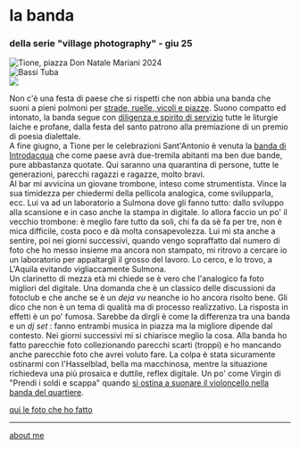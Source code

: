# la banda  
### della serie "village photography" - giu 25  

![](https://i.postimg.cc/s2sQQtcZ/temp-Imaget3wgrx.avif "Tione, piazza Don Natale Mariani 2024")  
![](https://i.postimg.cc/vZHRV6Ns/20230820-110025.jpg "Bassi Tuba")   
![](https://i.postimg.cc/6pHkL5kG/2023-08-20-02-17-49.jpg "")  

Non c'è una festa di paese che si rispetti che non abbia una banda che suoni a pieni polmoni per [strade, ruelle, vicoli e piazze](https://youtu.be/HNtNyz25Cbs?feature=shared).  Suono compatto ed intonato, la banda segue con [diligenza e spirito di servizio](https://youtu.be/bhCc3lfvxbw?feature=shared) tutte le liturgie laiche e profane, dalla festa del santo patrono alla premiazione di un premio di poesia dialettale.  
A fine giugno, a Tione per le celebrazioni Sant'Antonio è venuta la [banda di Introdacqua](https://www.flickr.com/gp/cacioman/c87z94905H) che come paese avrà due-tremila abitanti ma ben due bande, pure abbastanza quotate. Qui saranno una quarantina di persone, tutte le generazioni, parecchi ragazzi e ragazze, molto bravi.   
Al bar mi avvicina un giovane trombone, inteso come strumentista. Vince la sua timidezza per chiedermi della pellicola analogica, come svilupparla, ecc. Lui va ad un laboratorio a Sulmona dove gli fanno tutto: dallo sviluppo alla scansione e in caso anche la stampa in digitale. Io allora faccio un po' il vecchio trombone: è meglio fare tutto da soli, chi fa da sè fa per tre, non è mica difficile, costa poco e dà molta consapevolezza. Lui mi sta anche a sentire, poi nei giorni successivi, quando vengo sopraffatto dal numero di foto che ho messo insieme ma ancora non stampato, mi ritrovo a cercare io un laboratorio per appaltargli il grosso del lavoro. Lo cerco, e lo trovo, a L'Aquila evitando vigliaccamente Sulmona.  
Un clarinetto di mezza età mi chiede se è vero che l'analogico fa foto migliori del digitale. Una domanda che è un classico delle discussioni da fotoclub e che anche se è un *deja vu* neanche io ho ancora risolto bene. Gli dico che non è un tema di qualità ma di processo realizzativo. La risposta in effetti è un po' fumosa. Sarebbe da dirgli è come la differenza tra una banda e un *dj set* : fanno entrambi musica in piazza ma la migliore dipende dal contesto. Nei giorni successivi mi si chiarisce meglio la cosa. Alla banda ho fatto parecchie foto collezionando parecchi scarti (troppi) e ho mancando anche parecchie foto che avrei voluto fare. La colpa è stata sicuramente ostinarmi con l'Hasselblad, bella ma macchinosa, mentre la situazione richiedeva una più prosaica e duttile, reflex digitale. Un po' come Virgin di "Prendi i soldi e scappa" quando [si ostina a suonare il violoncello nella banda del quartiere](https://youtu.be/QNGBvW36Nt8?feature=shared&t=72). 
  
[qui le foto che ho fatto](https://www.flickr.com/gp/cacioman/c87z94905H) 

---  
[about me](https://about.me/cacioman) 
